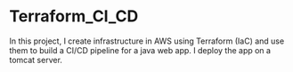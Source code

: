 # Terraform_CI_CD
In this project, I create infrastructure in AWS using Terraform (IaC) and use them to build a CI/CD pipeline for a java web app. I deploy the app on a tomcat server.
